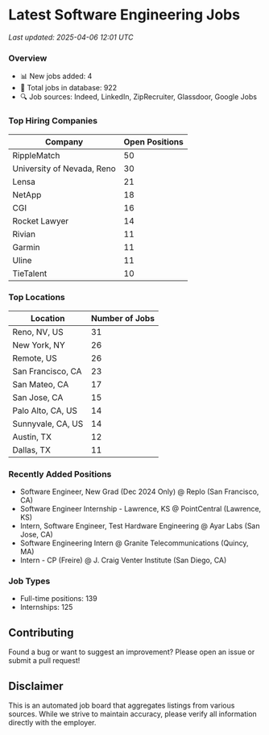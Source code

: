 # Latest Software Engineering Jobs
*Last updated: 2025-04-06 12:01 UTC*

### Overview
- 📊 New jobs added: 4
- 💼 Total jobs in database: 922
- 🔍 Job sources: Indeed, LinkedIn, ZipRecruiter, Glassdoor, Google Jobs

### Top Hiring Companies
| Company | Open Positions |
|---------|---------------|
| RippleMatch | 50 |
| University of Nevada, Reno | 30 |
| Lensa | 21 |
| NetApp | 18 |
| CGI | 16 |
| Rocket Lawyer | 14 |
| Rivian | 11 |
| Garmin | 11 |
| Uline | 11 |
| TieTalent | 10 |

### Top Locations
| Location | Number of Jobs |
|----------|---------------|
| Reno, NV, US | 31 |
| New York, NY | 26 |
| Remote, US | 26 |
| San Francisco, CA | 23 |
| San Mateo, CA | 17 |
| San Jose, CA | 15 |
| Palo Alto, CA, US | 14 |
| Sunnyvale, CA, US | 14 |
| Austin, TX | 12 |
| Dallas, TX | 11 |

### Recently Added Positions
- Software Engineer, New Grad (Dec 2024 Only) @ Replo (San Francisco, CA)
- Software Engineer Internship - Lawrence, KS @ PointCentral (Lawrence, KS)
- Intern, Software Engineer, Test Hardware Engineering @ Ayar Labs (San Jose, CA)
- Software Engineering Intern @ Granite Telecommunications (Quincy, MA)
- Intern - CP (Freire) @ J. Craig Venter Institute (San Diego, CA)

### Job Types
- Full-time positions: 139
- Internships: 125

## Contributing
Found a bug or want to suggest an improvement? Please open an issue or submit a pull request!

## Disclaimer
This is an automated job board that aggregates listings from various sources. While we strive to maintain accuracy, 
please verify all information directly with the employer.
